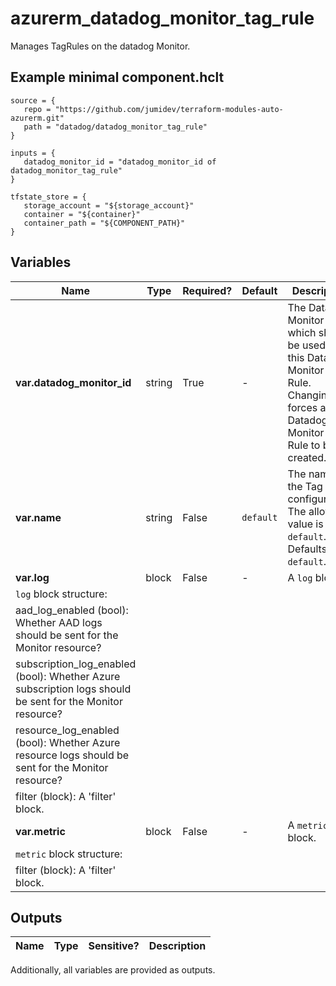 # azurerm_datadog_monitor_tag_rule

Manages TagRules on the datadog Monitor.

## Example minimal component.hclt

```hcl
source = {
   repo = "https://github.com/jumidev/terraform-modules-auto-azurerm.git" 
   path = "datadog/datadog_monitor_tag_rule" 
}

inputs = {
   datadog_monitor_id = "datadog_monitor_id of datadog_monitor_tag_rule" 
}

tfstate_store = {
   storage_account = "${storage_account}" 
   container = "${container}" 
   container_path = "${COMPONENT_PATH}" 
}

```

## Variables

| Name | Type | Required? |  Default  |  Description |
| ---- | ---- | --------- |  ----------- | ----------- |
| **var.datadog_monitor_id** | string | True | -  |  The Datadog Monitor Id which should be used for this Datadog Monitor Tag Rule. Changing this forces a new Datadog Monitor Tag Rule to be created. | 
| **var.name** | string | False | `default`  |  The name of the Tag Rules configuration. The allowed value is `default`. Defaults to `default`. | 
| **var.log** | block | False | -  |  A `log` block. | 
| `log` block structure: || 
|   aad_log_enabled (bool): Whether AAD logs should be sent for the Monitor resource? ||
|   subscription_log_enabled (bool): Whether Azure subscription logs should be sent for the Monitor resource? ||
|   resource_log_enabled (bool): Whether Azure resource logs should be sent for the Monitor resource? ||
|   filter (block): A 'filter' block. ||
| **var.metric** | block | False | -  |  A `metric` block. | 
| `metric` block structure: || 
|   filter (block): A 'filter' block. ||



## Outputs

| Name | Type | Sensitive? | Description |
| ---- | ---- | --------- | --------- |

Additionally, all variables are provided as outputs.
